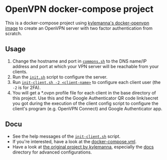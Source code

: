 # OpenVPN docker-compose project

This is a docker-compose project using [kylemanna's docker-openvpn image](https://github.com/kylemanna/docker-openvpn) to create an OpenVPN server with two factor authentication from scratch.

## Usage

1. Change the hostname and port in [`commons.sh`](commons.sh) to the DNS name/IP address and port at which your VPN server will be reachable from your clients.
2. Run the [`init.sh`](init.sh) script to configure the server.
3. Run [`init-client.sh -2 <client-name>`](init-client.sh) to configure each client user (the `-2` is for 2FA).
4. You will get a *.ovpn profile file for each client in the base directory of this project. Use this and the Google Authenticator QR code link/secret you got during the execution of the client config script to configure the client's program (e.g. OpenVPN Connect) and Google Authenticator app.

## Docu

- See the help messages of the [`init-client.sh`](init-client.sh) script.
- If you're interested, have a look at the [docker-compose.yml](docker-compose.yml).
- Have a look at [the original project by kylemanna](https://github.com/kylemanna/docker-openvpn), especially the [docs](https://github.com/kylemanna/docker-openvpn/tree/master/docs) directory for advanced configurations.
